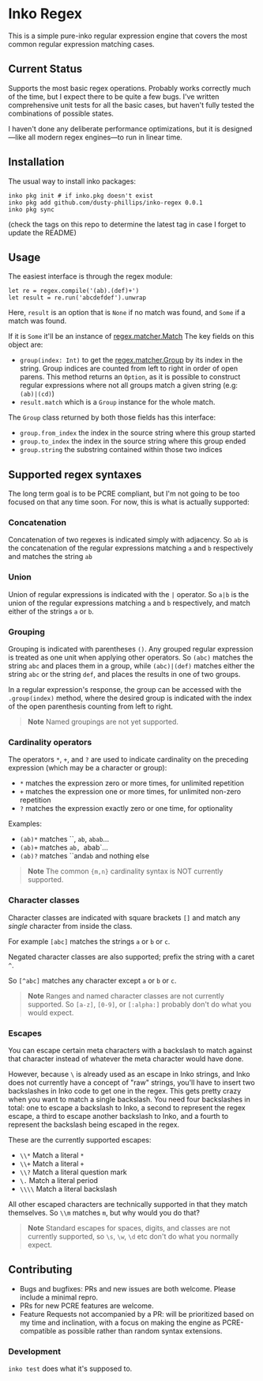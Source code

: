 # Inko Regex

This is a simple pure-inko regular expression engine that covers the most common
regular expression matching cases.

## Current Status

Supports the most basic regex operations. Probably works correctly
much of the time, but I expect there to be quite a few bugs. I've
written comprehensive unit tests for all the basic cases, but haven't
fully tested the combinations of possible states.

I haven't done any deliberate performance optimizations, but it is designed—like all modern regex
engines—to run in linear time.

## Installation

The usual way to install inko packages:

```
inko pkg init # if inko.pkg doesn't exist
inko pkg add github.com/dusty-phillips/inko-regex 0.0.1
inko pkg sync
```

(check the tags on this repo to determine the latest tag in case I forget to update the README)

## Usage

The easiest interface is through the regex module:

```
let re = regex.compile('(ab).(def)+')
let result = re.run('abcdefdef').unwrap
```

Here, `result` is an option that is `None` if no match was found, and `Some` if a match was found.

If it is `Some` it'll be an instance of [regex.matcher.Match](/src/regex/matcher.inko#L82)
The key fields on this object are:

- `group(index: Int)` to get the [regex.matcher.Group](/src/regex/matcher.inko#L5) by its index
  in the string. Group indices are counted from left to right in order of open parens. This method
  returns an `Option`, as it is possible to construct regular expressions where not all groups match a given
  string (e.g: `(ab)|(cd)`)
- `result.match` which is a `Group` instance for the whole match.

The `Group` class returned by both those fields has this interface:

- `group.from_index` the index in the source string where this group started
- `group.to_index` the index in the source string where this group ended
- `group.string` the substring contained within those two indices

## Supported regex syntaxes

The long term goal is to be PCRE compliant, but I'm not going to be too focused on that
any time soon. For now, this is what is actually supported:

### Concatenation

Concatenation of two regexes is indicated simply with adjacency. So `ab` is the concatenation of
the regular expressions matching `a` and `b` respectively and matches the string `ab`

### Union

Union of regular expressions is indicated with the `|` operator. So `a|b` is the union
of the regular expressions matching `a` and `b` respectively, and match either of the strings `a` or `b`.

### Grouping

Grouping is indicated with parentheses `()`. Any grouped regular expression is treated as one
unit when applying other operators. So `(abc)` matches the string `abc` and places them
in a group, while `(abc)|(def)` matches either the string `abc` or the string `def`, and places
the results in one of two groups.

In a regular expression's response, the group can be accessed with the `.group(index)` method,
where the desired group is indicated with the index of the open parenthesis counting from left to right.

> **Note**
> Named groupings are not yet supported.

### Cardinality operators

The operators `*`, `+`, and `?` are used to indicate cardinality on the preceding expression
(which may be a character or group):

- `*` matches the expression zero or more times, for unlimited repetition
- `+` matches the expression one or more times, for unlimited non-zero repetition
- `?` matches the expression exactly zero or one time, for optionality

Examples:

- `(ab)*` matches ``, `ab`, `abab`...
- `(ab)+` matches `ab, `abab`...
- `(ab)?` matches ``and`ab` and nothing else

> **Note**
> The common `{m,n}` cardinality syntax is NOT currently supported.

### Character classes

Character classes are indicated with square brackets `[]` and match any _single_ character
from inside the class.

For example `[abc]` matches the strings `a` or `b` or `c`.

Negated character classes are also supported; prefix the string with a caret `^`.

So `[^abc]` matches any character except `a` or `b` or `c`.

> **Note**
> Ranges and named character classes are not currently supported. So `[a-z]`, `[0-9]`, or `[:alpha:]`
> probably don't do what you would expect.

### Escapes

You can escape certain meta characters with a backslash to match against that character
instead of whatever the meta character would have done.

However, because `\` is already used as an escape in Inko strings, and Inko does not currently
have a concept of "raw" strings, you'll have to insert two backslashes in Inko code to get
one in the regex. This gets pretty crazy when you want to match a single backslash. You need
four backslashes in total: one to escape a backslash to Inko, a second to represent the regex
escape, a third to escape another backslash to Inko, and a fourth to represent the backslash
being escaped in the regex.

These are the currently supported escapes:

- `\\*` Match a literal `*`
- `\\+` Match a literal `+`
- `\\?` Match a literal question mark
- `\.` Match a literal period
- `\\\\` Match a literal backslash

All other escaped characters are technically supported in that they match themselves.
So `\\m` matches `m`, but why would you do that?

> **Note**
> Standard escapes for spaces, digits, and classes are not currently supported, so `\s`, `\w`, `\d`
> etc don't do what you normally expect.

## Contributing

- Bugs and bugfixes: PRs and new issues are both welcome. Please include a minimal repro.
- PRs for new PCRE features are welcome.
- Feature Requests not accompanied by a PR: will be prioritized based on my time and inclination, with a focus on making the engine as PCRE-compatible as possible rather than random syntax extensions.

### Development

`inko test` does what it's supposed to.

